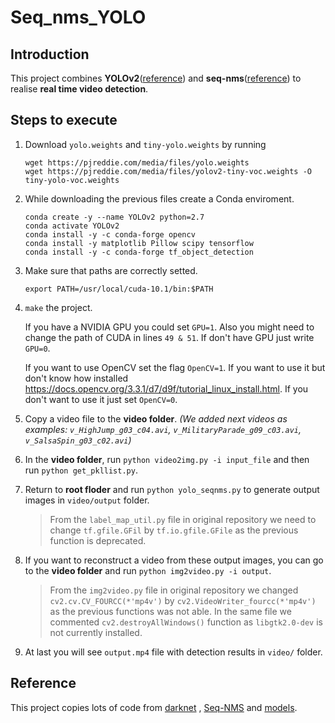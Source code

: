 # Seq_nms_YOLO

## Introduction

This project combines **YOLOv2**([reference](https://arxiv.org/abs/1506.02640)) and **seq-nms**([reference](https://arxiv.org/abs/1602.08465)) to realise **real time video detection**.

## Steps to execute


1. Download `yolo.weights` and `tiny-yolo.weights` by running
    ```
    wget https://pjreddie.com/media/files/yolo.weights
    wget https://pjreddie.com/media/files/yolov2-tiny-voc.weights -O tiny-yolo-voc.weights
    ```
1. While downloading the previous files create a Conda enviroment.
    ```
    conda create -y --name YOLOv2 python=2.7
    conda activate YOLOv2
    conda install -y -c conda-forge opencv
    conda install -y matplotlib Pillow scipy tensorflow
    conda install -y -c conda-forge tf_object_detection
    ```   
1. Make sure that paths are correctly setted.
    ```
    export PATH=/usr/local/cuda-10.1/bin:$PATH
    ```
1. `make` the project.

    If you have a NVIDIA GPU you could set `GPU=1`. Also you might need to change the path of CUDA in lines `49 & 51`. If don't have GPU just write `GPU=0`.

    If you want to use OpenCV set the flag `OpenCV=1`. If you want to use it but don't know how installed https://docs.opencv.org/3.3.1/d7/d9f/tutorial_linux_install.html. If you don't want to use it just set `OpenCV=0`.

1. Copy a video file to the **video folder**. _(We added next videos as examples: `v_HighJump_g03_c04.avi`, `v_MilitaryParade_g09_c03.avi`, `v_SalsaSpin_g03_c02.avi`)_
1. In the **video folder**, run `python video2img.py -i input_file` and then run `python get_pkllist.py`.
1. Return to **root floder** and run `python yolo_seqnms.py` to generate output images in `video/output` folder.
    > From the `label_map_util.py` file in original repository we need to change `tf.gfile.GFil` by `tf.io.gfile.GFile` as the previous function is deprecated.
1. If you want to reconstruct a video from these output images, you can go to the **video folder** and run `python img2video.py -i output`.
    > From the `img2video.py` file in original repository we changed `cv2.cv.CV_FOURCC(*'mp4v')` by `cv2.VideoWriter_fourcc(*'mp4v')` as the previous functions was not able.
    > In the same file we commented `cv2.destroyAllWindows()` function as `libgtk2.0-dev` is not currently installed.
1. At last you will see `output.mp4` file with detection results in `video/` folder.

## Reference

This project copies lots of code from [darknet](https://github.com/pjreddie/darknet) , [Seq-NMS](https://github.com/lrghust/Seq-NMS) and  [models](https://github.com/tensorflow/models).
